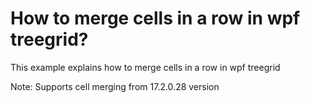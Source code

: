 # How to merge cells in a row in wpf treegrid?
This example explains how to merge cells in a row in wpf treegrid

Note:
Supports cell merging from 17.2.0.28 version
